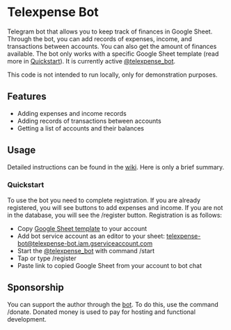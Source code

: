 # Telexpense Bot

Telegram bot that allows you to keep track of finances in Google Sheet. Through the bot, you can add records of expenses, income, and transactions between accounts. You can also get the amount of finances available. The bot only works with a specific Google Sheet template (read more in [Quickstart](#quickstart)). It is currently active [@telexpense_bot](https://t.me/telexpense_bot).

This code is not intended to run locally, only for demonstration purposes.

## Features

- Adding expenses and income records
- Adding records of transactions between accounts
- Getting a list of accounts and their balances

## Usage

Detailed instructions can be found in the [wiki](https://github.com/pavelmakis/telexpense/wiki). Here is only a brief summary.

### Quickstart

To use the bot you need to complete registration. If you are already registered, you will see buttons to add expenses and income. If you are not in the database, you will see the /register button. Registration is as follows:

- Copy [Google Sheet template](https://docs.google.com/spreadsheets/d/1lO9oTJu3CudibuQCCqk-s1t3DSuRNRoty4SLY5UvG_w) to your account
- Add bot service account as an editor to your sheet: telexpense-bot@telexpense-bot.iam.gserviceaccount.com
- Start the [@telexpense_bot](https://t.me/telexpense_bot) with command /start
- Tap or type /register
- Paste link to copied Google Sheet from your account to bot chat

## Sponsorship

You can support the author through the [bot](https://t.me/telexpense_bot). To do this, use the command /donate. Donated money is used to pay for hosting and functional development.



